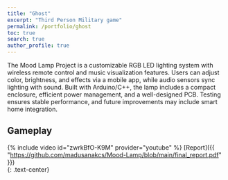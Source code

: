 ```yaml
---
title: "Ghost"
excerpt: "Third Person Military game"
permalink: /portfolio/ghost
toc: true
search: true
author_profile: true
---
```

The Mood Lamp Project is a customizable RGB LED lighting system with wireless remote control and music visualization features. Users can adjust color, brightness, and effects via a mobile app, while audio sensors sync lighting with sound. Built with Arduino/C++, the lamp includes a compact enclosure, efficient power management, and a well-designed PCB. Testing ensures stable performance, and future improvements may include smart home integration.



## Gameplay
{% include video id="zwrkBfO-K9M" provider="youtube" %}
[Report]({{ "https://github.com/madusanakcs/Mood-Lamp/blob/main/final_report.pdf"  }})   
{: .text-center}
